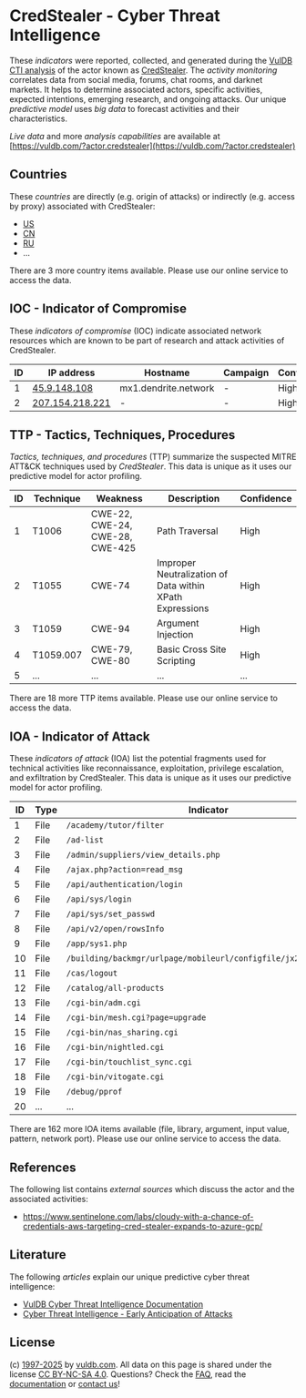 # CredStealer - Cyber Threat Intelligence

These _indicators_ were reported, collected, and generated during the [VulDB CTI analysis](https://vuldb.com/?kb.cti) of the actor known as [CredStealer](https://vuldb.com/?actor.credstealer). The _activity monitoring_ correlates data from social media, forums, chat rooms, and darknet markets. It helps to determine associated actors, specific activities, expected intentions, emerging research, and ongoing attacks. Our unique _predictive model_ uses _big data_ to forecast activities and their characteristics.

_Live data_ and more _analysis capabilities_ are available at [https://vuldb.com/?actor.credstealer](https://vuldb.com/?actor.credstealer)

## Countries

These _countries_ are directly (e.g. origin of attacks) or indirectly (e.g. access by proxy) associated with CredStealer:

* [US](https://vuldb.com/?country.us)
* [CN](https://vuldb.com/?country.cn)
* [RU](https://vuldb.com/?country.ru)
* ...

There are 3 more country items available. Please use our online service to access the data.

## IOC - Indicator of Compromise

These _indicators of compromise_ (IOC) indicate associated network resources which are known to be part of research and attack activities of CredStealer.

ID | IP address | Hostname | Campaign | Confidence
-- | ---------- | -------- | -------- | ----------
1 | [45.9.148.108](https://vuldb.com/?ip.45.9.148.108) | mx1.dendrite.network | - | High
2 | [207.154.218.221](https://vuldb.com/?ip.207.154.218.221) | - | - | High

## TTP - Tactics, Techniques, Procedures

_Tactics, techniques, and procedures_ (TTP) summarize the suspected MITRE ATT&CK techniques used by _CredStealer_. This data is unique as it uses our predictive model for actor profiling.

ID | Technique | Weakness | Description | Confidence
-- | --------- | -------- | ----------- | ----------
1 | T1006 | CWE-22, CWE-24, CWE-28, CWE-425 | Path Traversal | High
2 | T1055 | CWE-74 | Improper Neutralization of Data within XPath Expressions | High
3 | T1059 | CWE-94 | Argument Injection | High
4 | T1059.007 | CWE-79, CWE-80 | Basic Cross Site Scripting | High
5 | ... | ... | ... | ...

There are 18 more TTP items available. Please use our online service to access the data.

## IOA - Indicator of Attack

These _indicators of attack_ (IOA) list the potential fragments used for technical activities like reconnaissance, exploitation, privilege escalation, and exfiltration by CredStealer. This data is unique as it uses our predictive model for actor profiling.

ID | Type | Indicator | Confidence
-- | ---- | --------- | ----------
1 | File | `/academy/tutor/filter` | High
2 | File | `/ad-list` | Medium
3 | File | `/admin/suppliers/view_details.php` | High
4 | File | `/ajax.php?action=read_msg` | High
5 | File | `/api/authentication/login` | High
6 | File | `/api/sys/login` | High
7 | File | `/api/sys/set_passwd` | High
8 | File | `/api/v2/open/rowsInfo` | High
9 | File | `/app/sys1.php` | High
10 | File | `/building/backmgr/urlpage/mobileurl/configfile/jx2_config.ini` | High
11 | File | `/cas/logout` | Medium
12 | File | `/catalog/all-products` | High
13 | File | `/cgi-bin/adm.cgi` | High
14 | File | `/cgi-bin/mesh.cgi?page=upgrade` | High
15 | File | `/cgi-bin/nas_sharing.cgi` | High
16 | File | `/cgi-bin/nightled.cgi` | High
17 | File | `/cgi-bin/touchlist_sync.cgi` | High
18 | File | `/cgi-bin/vitogate.cgi` | High
19 | File | `/debug/pprof` | Medium
20 | ... | ... | ...

There are 162 more IOA items available (file, library, argument, input value, pattern, network port). Please use our online service to access the data.

## References

The following list contains _external sources_ which discuss the actor and the associated activities:

* https://www.sentinelone.com/labs/cloudy-with-a-chance-of-credentials-aws-targeting-cred-stealer-expands-to-azure-gcp/

## Literature

The following _articles_ explain our unique predictive cyber threat intelligence:

* [VulDB Cyber Threat Intelligence Documentation](https://vuldb.com/?kb.cti)
* [Cyber Threat Intelligence - Early Anticipation of Attacks](https://www.scip.ch/en/?labs.20201022)

## License

(c) [1997-2025](https://vuldb.com/?kb.changelog) by [vuldb.com](https://vuldb.com/?kb.about). All data on this page is shared under the license [CC BY-NC-SA 4.0](https://creativecommons.org/licenses/by-nc-sa/4.0/). Questions? Check the [FAQ](https://vuldb.com/?kb.faq), read the [documentation](https://vuldb.com/?kb) or [contact us](https://vuldb.com/?contact)!
